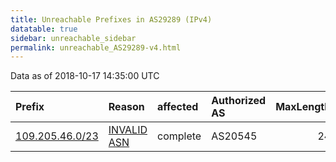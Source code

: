 ```yaml
---
title: Unreachable Prefixes in AS29289 (IPv4)
datatable: true
sidebar: unreachable_sidebar
permalink: unreachable_AS29289-v4.html
---
```


Data as of 2018-10-17 14:35:00 UTC


<div class="datatable-begin"></div>

| Prefix                                                   | Reason                                                                                                 | affected   | Authorized AS   |   MaxLength | Anchor                                         |   unreachable /24s |
|:---------------------------------------------------------|:-------------------------------------------------------------------------------------------------------|:-----------|:----------------|------------:|:-----------------------------------------------|-------------------:|
| [109.205.46.0/23](https://stat.ripe.net/109.205.46.0/23) | [INVALID ASN](https://rpki-validator.ripe.net/announcement-preview?asn=AS29289&prefix=109.205.46.0/23) | complete   | AS20545         |          24 | [RIPE](unreachable_RIPE_NCC_RPKI_Root-v4.html) |                  2 |

<div class="datatable-end"></div>